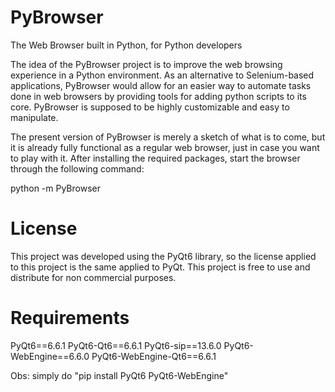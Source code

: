 # PyBrowser
The Web Browser built in Python, for Python developers

The idea of the PyBrowser project is to improve the web browsing experience in a Python environment.
As an alternative to Selenium-based applications, PyBrowser would allow for an easier way to automate
tasks done in web browsers by providing tools for adding python scripts to its core. PyBrowser is supposed
to be highly customizable and easy to manipulate.

The present version of PyBrowser is merely a sketch of what is to come, but it is already fully functional
as a regular web browser, just in case you want to play with it. After installing the required packages,
start the browser through the following command:

python -m PyBrowser

# License

This project was developed using the PyQt6 library, so the license applied to this project is the same
applied to PyQt. This project is free to use and distribute for non commercial purposes.

# Requirements

PyQt6==6.6.1
PyQt6-Qt6==6.6.1
PyQt6-sip==13.6.0
PyQt6-WebEngine==6.6.0
PyQt6-WebEngine-Qt6==6.6.1

Obs: simply do "pip install PyQt6 PyQt6-WebEngine"